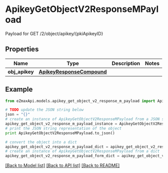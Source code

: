 # ApikeyGetObjectV2ResponseMPayload

Payload for GET /2/object/apikey/{pkiApikeyID}

## Properties

Name | Type | Description | Notes
------------ | ------------- | ------------- | -------------
**obj_apikey** | [**ApikeyResponseCompound**](ApikeyResponseCompound.md) |  | 

## Example

```python
from eZmaxApi.models.apikey_get_object_v2_response_m_payload import ApikeyGetObjectV2ResponseMPayload

# TODO update the JSON string below
json = "{}"
# create an instance of ApikeyGetObjectV2ResponseMPayload from a JSON string
apikey_get_object_v2_response_m_payload_instance = ApikeyGetObjectV2ResponseMPayload.from_json(json)
# print the JSON string representation of the object
print ApikeyGetObjectV2ResponseMPayload.to_json()

# convert the object into a dict
apikey_get_object_v2_response_m_payload_dict = apikey_get_object_v2_response_m_payload_instance.to_dict()
# create an instance of ApikeyGetObjectV2ResponseMPayload from a dict
apikey_get_object_v2_response_m_payload_form_dict = apikey_get_object_v2_response_m_payload.from_dict(apikey_get_object_v2_response_m_payload_dict)
```
[[Back to Model list]](../README.md#documentation-for-models) [[Back to API list]](../README.md#documentation-for-api-endpoints) [[Back to README]](../README.md)


